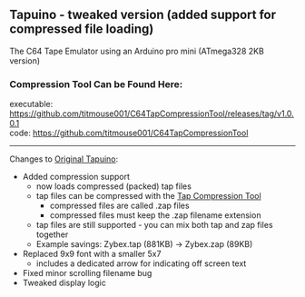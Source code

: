 ## Tapuino - tweaked version (added support for compressed file loading)

The C64 Tape Emulator using an Arduino pro mini  (ATmega328 2KB version)

### Compression Tool Can be Found Here:
executable: https://github.com/titmouse001/C64TapCompressionTool/releases/tag/v1.0.0.1  
code: https://github.com/titmouse001/C64TapCompressionTool  

----
Changes to [Original Tapuino]:
- Added compression support
  - now loads compressed (packed) tap files
  - tap files can be compressed with the [Tap Compression Tool]
    - compressed files are called .zap files
    - compressed files must keep the .zap filename extension
  - tap files are still supported - you can mix both tap and zap files together
  - Example savings: Zybex.tap (881KB) -> Zybex.zap (89KB)
- Replaced 9x9 font with a smaller 5x7
  - includes a dedicated arrow for indicating off screen text
- Fixed minor scrolling filename bug
- Tweaked display logic

[Original Tapuino]:https://github.com/sweetlilmre/tapuino
[Tap Compression Tool]:https://github.com/titmouse001/Tapuino-C64TapPackerTool
